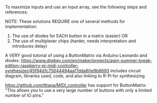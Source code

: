 To maximize inputs and use an input array, see the following steps and references:


NOTE: These solutions REQUIRE one of several methods for implementation:
1) The use of diodes for EACH button in a matrix (easier)
OR
2) The use of multiplexer chips (harder, needs interpretation and introduces delay)


A VERY good tutorial of using a ButtonMatrix via Arduino Leonardo and diodes:
https://www.digikey.com/en/maker/projects/agm-summer-break-edition-raspberry-pi-midi-controller-synthesizer/45f94d1c75644494aaf7dda60e9b8693
includes circuit diagram, libraries used, code, and also linking to R-Pi for synthesizing


https://github.com/tttapa/MIDI_controller
has support for ButtonMatrix:
"This allows you to use a very large number of buttons with only a limited number of IO pins."

